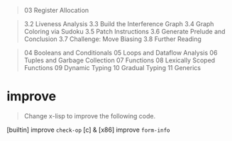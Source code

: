 > 03 Register Allocation

> 3.2 Liveness Analysis
> 3.3 Build the Interference Graph
> 3.4 Graph Coloring via Sudoku
> 3.5 Patch Instructions
> 3.6 Generate Prelude and Conclusion
> 3.7 Challenge: Move Biasing
> 3.8 Further Reading

> 04 Booleans and Conditionals
> 05 Loops and Dataflow Analysis
> 06 Tuples and Garbage Collection
> 07 Functions
> 08 Lexically Scoped Functions
> 09 Dynamic Typing
> 10 Gradual Typing
> 11 Generics

# improve

> Change x-lisp to improve the following code.

[builtin] improve `check-op`
[c] & [x86] improve `form-info`
